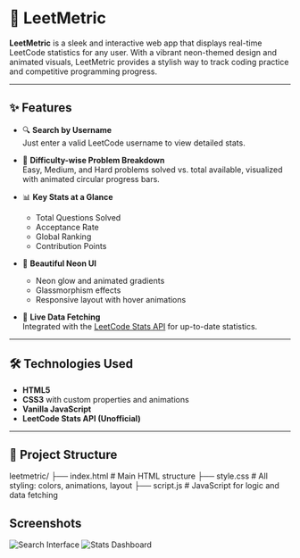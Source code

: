 # 🚀 LeetMetric

**LeetMetric** is a sleek and interactive web app that displays real-time LeetCode statistics for any user. With a vibrant neon-themed design and animated visuals, LeetMetric provides a stylish way to track coding practice and competitive programming progress.

---

## ✨ Features

- 🔍 **Search by Username**  
  Just enter a valid LeetCode username to view detailed stats.

- 🧠 **Difficulty-wise Problem Breakdown**  
  Easy, Medium, and Hard problems solved vs. total available, visualized with animated circular progress bars.

- 📊 **Key Stats at a Glance**  
  - Total Questions Solved  
  - Acceptance Rate  
  - Global Ranking  
  - Contribution Points  

- 🎨 **Beautiful Neon UI**  
  - Neon glow and animated gradients  
  - Glassmorphism effects  
  - Responsive layout with hover animations

- 🔄 **Live Data Fetching**  
  Integrated with the [LeetCode Stats API](https://leetcode-stats-api.herokuapp.com/) for up-to-date statistics.

---

## 🛠️ Technologies Used

- **HTML5**
- **CSS3** with custom properties and animations
- **Vanilla JavaScript**
- **LeetCode Stats API (Unofficial)**

---

## 📁 Project Structure

leetmetric/
├── index.html # Main HTML structure
├── style.css # All styling: colors, animations, layout
├── script.js # JavaScript for logic and data fetching

## Screenshots
![Search Interface](https://github.com/user-attachments/assets/d028215a-8ed5-4a56-b4f9-aa64fc141799)
![Stats Dashboard](https://github.com/user-attachments/assets/699a2903-90f6-4445-bc16-3e0c5555370c)


